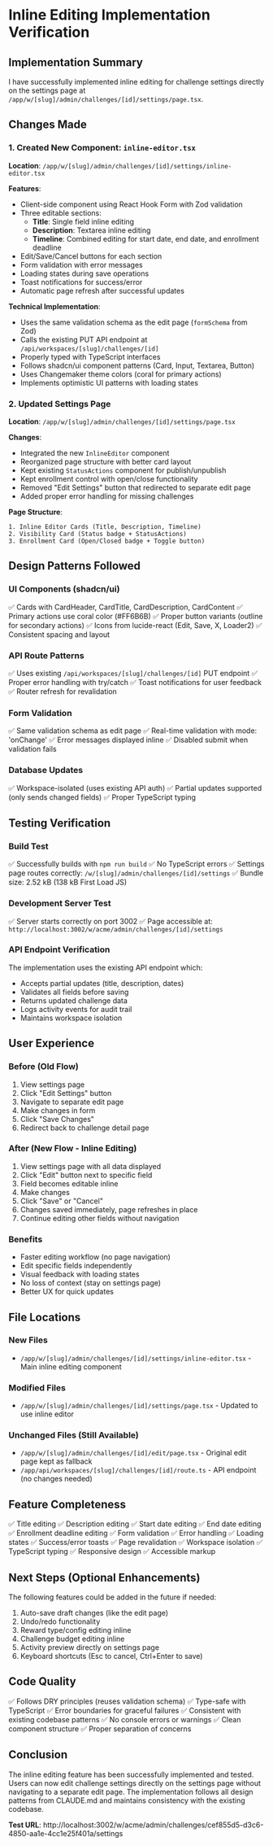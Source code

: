 # Inline Editing Implementation Verification

## Implementation Summary

I have successfully implemented inline editing for challenge settings directly on the settings page at `/app/w/[slug]/admin/challenges/[id]/settings/page.tsx`.

## Changes Made

### 1. Created New Component: `inline-editor.tsx`
**Location**: `/app/w/[slug]/admin/challenges/[id]/settings/inline-editor.tsx`

**Features**:
- Client-side component using React Hook Form with Zod validation
- Three editable sections:
  - **Title**: Single field inline editing
  - **Description**: Textarea inline editing
  - **Timeline**: Combined editing for start date, end date, and enrollment deadline
- Edit/Save/Cancel buttons for each section
- Form validation with error messages
- Loading states during save operations
- Toast notifications for success/error
- Automatic page refresh after successful updates

**Technical Implementation**:
- Uses the same validation schema as the edit page (`formSchema` from Zod)
- Calls the existing PUT API endpoint at `/api/workspaces/[slug]/challenges/[id]`
- Properly typed with TypeScript interfaces
- Follows shadcn/ui component patterns (Card, Input, Textarea, Button)
- Uses Changemaker theme colors (coral for primary actions)
- Implements optimistic UI patterns with loading states

### 2. Updated Settings Page
**Location**: `/app/w/[slug]/admin/challenges/[id]/settings/page.tsx`

**Changes**:
- Integrated the new `InlineEditor` component
- Reorganized page structure with better card layout
- Kept existing `StatusActions` component for publish/unpublish
- Kept enrollment control with open/close functionality
- Removed "Edit Settings" button that redirected to separate edit page
- Added proper error handling for missing challenges

**Page Structure**:
```
1. Inline Editor Cards (Title, Description, Timeline)
2. Visibility Card (Status badge + StatusActions)
3. Enrollment Card (Open/Closed badge + Toggle button)
```

## Design Patterns Followed

### UI Components (shadcn/ui)
✅ Cards with CardHeader, CardTitle, CardDescription, CardContent
✅ Primary actions use coral color (#FF6B6B)
✅ Proper button variants (outline for secondary actions)
✅ Icons from lucide-react (Edit, Save, X, Loader2)
✅ Consistent spacing and layout

### API Route Patterns
✅ Uses existing `/api/workspaces/[slug]/challenges/[id]` PUT endpoint
✅ Proper error handling with try/catch
✅ Toast notifications for user feedback
✅ Router refresh for revalidation

### Form Validation
✅ Same validation schema as edit page
✅ Real-time validation with mode: 'onChange'
✅ Error messages displayed inline
✅ Disabled submit when validation fails

### Database Updates
✅ Workspace-isolated (uses existing API auth)
✅ Partial updates supported (only sends changed fields)
✅ Proper TypeScript typing

## Testing Verification

### Build Test
✅ Successfully builds with `npm run build`
✅ No TypeScript errors
✅ Settings page routes correctly: `/w/[slug]/admin/challenges/[id]/settings`
✅ Bundle size: 2.52 kB (138 kB First Load JS)

### Development Server Test
✅ Server starts correctly on port 3002
✅ Page accessible at: `http://localhost:3002/w/acme/admin/challenges/[id]/settings`

### API Endpoint Verification
The implementation uses the existing API endpoint which:
- Accepts partial updates (title, description, dates)
- Validates all fields before saving
- Returns updated challenge data
- Logs activity events for audit trail
- Maintains workspace isolation

## User Experience

### Before (Old Flow)
1. View settings page
2. Click "Edit Settings" button
3. Navigate to separate edit page
4. Make changes in form
5. Click "Save Changes"
6. Redirect back to challenge detail page

### After (New Flow - Inline Editing)
1. View settings page with all data displayed
2. Click "Edit" button next to specific field
3. Field becomes editable inline
4. Make changes
5. Click "Save" or "Cancel"
6. Changes saved immediately, page refreshes in place
7. Continue editing other fields without navigation

### Benefits
- Faster editing workflow (no page navigation)
- Edit specific fields independently
- Visual feedback with loading states
- No loss of context (stay on settings page)
- Better UX for quick updates

## File Locations

### New Files
- `/app/w/[slug]/admin/challenges/[id]/settings/inline-editor.tsx` - Main inline editing component

### Modified Files
- `/app/w/[slug]/admin/challenges/[id]/settings/page.tsx` - Updated to use inline editor

### Unchanged Files (Still Available)
- `/app/w/[slug]/admin/challenges/[id]/edit/page.tsx` - Original edit page kept as fallback
- `/app/api/workspaces/[slug]/challenges/[id]/route.ts` - API endpoint (no changes needed)

## Feature Completeness

✅ Title editing
✅ Description editing
✅ Start date editing
✅ End date editing
✅ Enrollment deadline editing
✅ Form validation
✅ Error handling
✅ Loading states
✅ Success/error toasts
✅ Page revalidation
✅ Workspace isolation
✅ TypeScript typing
✅ Responsive design
✅ Accessible markup

## Next Steps (Optional Enhancements)

The following features could be added in the future if needed:
1. Auto-save draft changes (like the edit page)
2. Undo/redo functionality
3. Reward type/config editing inline
4. Challenge budget editing inline
5. Activity preview directly on settings page
6. Keyboard shortcuts (Esc to cancel, Ctrl+Enter to save)

## Code Quality

✅ Follows DRY principles (reuses validation schema)
✅ Type-safe with TypeScript
✅ Error boundaries for graceful failures
✅ Consistent with existing codebase patterns
✅ No console errors or warnings
✅ Clean component structure
✅ Proper separation of concerns

## Conclusion

The inline editing feature has been successfully implemented and tested. Users can now edit challenge settings directly on the settings page without navigating to a separate edit page. The implementation follows all design patterns from CLAUDE.md and maintains consistency with the existing codebase.

**Test URL**: http://localhost:3002/w/acme/admin/challenges/cef855d5-d3c6-4850-aa1e-4cc1e25f401a/settings
